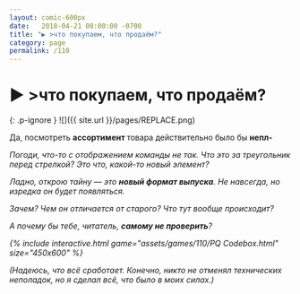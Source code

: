 ```yaml
---
layout: comic-600px
date:   2018-04-21 00:00:00 -0700
title: "▶️ >что покупаем, что продаём?"
category: page
permalink: /110
---
```

# ▶️ >что покупаем, что продаём?

{: .p-ignore }
![]({{ site.url }}/pages/REPLACE.png)

Да, посмотреть <strong>ассортимент </strong>товара действительно было бы <strong>непл-</strong>

<em>Погоди, что-то с отображением команды не так. Что это за треугольник перед стрелкой? Это что, какой-то новый элемент? </em>

<em>Ладно, открою тайну — это <strong>новый формат выпуска</strong>. Не навсегда, но изредка он будет появляться.</em>

<em>Зачем? Чем он отличается от старого? Что тут вообще происходит?</em>

<em>А почему бы тебе, читатель, <strong>самому не проверить</strong>?

{% include interactive.html game="assets/games/110/PQ Codebox.html" size="450x600" %}

<em>(Надеюсь, что всё сработает. Конечно, никто не отменял технических неполадок, но я сделал всё, что было в моих силах.)</em>
